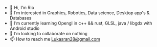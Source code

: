 - 👋 Hi, I’m Rio
- 👀 I’m interested in Graphics, Robotics, Data science, Desktop app's & Databases
- 🌱 I’m currently learning Opengl in c++ && rust, GLSL, java / libgdx with Android studio
- 💞️ I’m looking to collaborate on nothing
- 📫 How to reach me Lukasran28@gmail.com

<!---
SightMan3/SightMan3 is a ✨ special ✨ repository because its `README.md` (this file) appears on your GitHub profile.
You can click the Preview link to take a look at your changes.
--->
